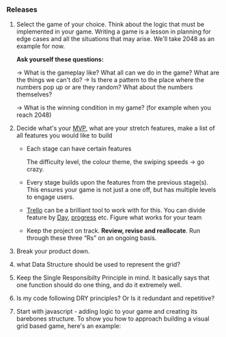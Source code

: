 ### **Releases**

1. Select the game of your choice. Think about the logic that must be implemented in your game. Writing a game is a lesson in planning for edge cases and all the situations that may arise. We'll take 2048 as an example for now. 
    
    **Ask yourself these questions:**
    
    → What is the gameplay like? What all can we do in the game? What are the things we can't do?
    → Is there a pattern to the place where the numbers pop up or are they random? What about the numbers themselves?
    
    → What is the winning condition in my game? (for example when you reach 2048)
    
2. Decide what's your [MVP](https://en.wikipedia.org/wiki/Minimum_viable_product), what are your stretch features, make a list of all features you would like to build
    - Each stage can have certain features
        
        The difficulty level, the colour theme, the swiping speeds → go crazy. 
        
    - Every stage builds upon the features from the previous stage(s). This ensures your game is not just a one off, but has multiple levels to engage users.
    - [Trello](https://trello.com/) can be a brilliant tool to work with for this. You can divide feature by [Day](https://trello.com/b/kZsVVrc8/front-product-roadmap), [progress](https://trello.com/b/0xzkRjTH/scrum-project-management-board) etc. Figure what works for your team
    - Keep the project on track. **Review, revise and reallocate**. Run through these three “Rs” on an ongoing basis.

3. Break your product down. 

1. what Data Structure should be used to represent the grid?
2. Keep the Single Responsibilty Principle in mind. It basically says that one function should do one thing, and do it extremely well.
3. Is my code following DRY principles? Or Is it redundant and repetitive?
1. Start with javascript - adding logic to your game and creating its barebones structure. To show you how to approach building a visual grid based game, here's an example: 
    